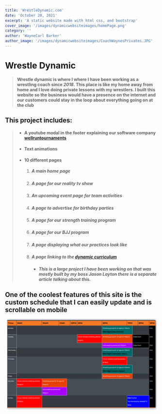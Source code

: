```yaml
---
title: 'WrestleDynamic.com'
date: 'October 20, 2021'
excerpt: 'A static website made with html css, and bootstrap'
cover_image: '/images/dynamicwebsiteimages/homePage.png'
category: ''
author: 'WayneCarl Barker'
author_image: '/images/dynamicwebsiteimages/CoachWaynesPrivates.JPG'
---
```


# Wrestle Dynamic
> #### Wrestle dynamic is where I where I have been working as a wrestling coach since _2018_. This place is like my home away from home and I love doing private lessons with my wrestlers. I built this website so the business would have a presence on the internet and our customers could stay in the loop about everything going on at the club

## This project includes:
> - #### A youtube modal in the footer explaining our software company [wellruntournaments](https://www.wellruntournaments.com/)
> - #### Text animations
> - #### 10 different pages
>   1. #####  A main home page
>   2. #####  A page for our reality tv show
>   3. ##### An upcoming event page for team activities
>   4. ##### A page to advertise for birthday parties
>   5. ##### A page for our strength training program
>   6. ##### A page for our BJJ program
>   7. ##### A page displaying what our practices look like
>   8. ##### A page linking to the [dynamic curriculum](http://www.wrestlingcurriculum.com/)
>        - ##### This is a large project I have been working on that was mostly built by my boss Jason Layton there is a separate article talking about this.

 ## One of the coolest features of this site is the custom schedule that I can easily update and is scrollable on mobile
![Our Schedule](../public/images/dynamicwebsiteimages/schedule.png)

